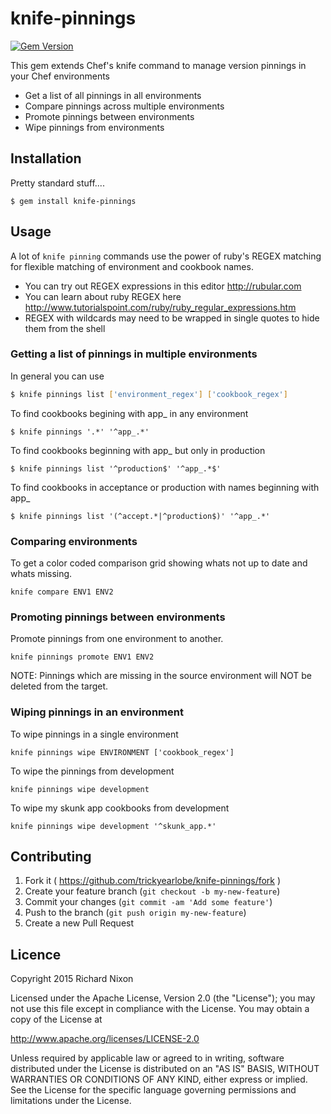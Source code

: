 # knife-pinnings

[![Gem Version](https://badge.fury.io/rb/knife-pinnings.svg)](http://badge.fury.io/rb/knife-pinnings)

This gem extends Chef's knife command to manage version pinnings in your Chef environments

* Get a list of all pinnings in all environments
* Compare pinnings across multiple environments
* Promote pinnings between environments
* Wipe pinnings from environments

## Installation
Pretty standard stuff....

    $ gem install knife-pinnings

## Usage

A lot of `knife pinning` commands use the power of ruby's REGEX matching for flexible matching of environment and cookbook names.

* You can try out REGEX expressions in this editor <http://rubular.com>
* You can learn about ruby REGEX here <http://www.tutorialspoint.com/ruby/ruby_regular_expressions.htm>
* REGEX with wildcards may need to be wrapped in single quotes to hide them from the shell

### Getting a list of pinnings in multiple environments
In general you can use
```bash
$ knife pinnings list ['environment_regex'] ['cookbook_regex']
```

To find cookbooks begining with app_ in any environment

    $ knife pinnings '.*' '^app_.*'

To find cookbooks beginning with app_ but only in production

    $ knife pinnings list '^production$' '^app_.*$'

To find cookbooks in acceptance or production with names beginning with app_

    $ knife pinnings list '(^accept.*|^production$)' '^app_.*'

### Comparing environments
To get a color coded comparison grid showing whats not up to date and whats missing.

    knife compare ENV1 ENV2


### Promoting pinnings between environments
Promote pinnings from one environment to another.

    knife pinnings promote ENV1 ENV2

NOTE: Pinnings which are missing in the source environment will NOT be deleted from the target.

### Wiping pinnings in an environment

To wipe pinnings in a single environment

    knife pinnings wipe ENVIRONMENT ['cookbook_regex']

To wipe the pinnings from development

    knife pinnings wipe development

To wipe my skunk app cookbooks from development

    knife pinnings wipe development '^skunk_app.*'

## Contributing

1. Fork it ( <https://github.com/trickyearlobe/knife-pinnings/fork> )
2. Create your feature branch (`git checkout -b my-new-feature`)
3. Commit your changes (`git commit -am 'Add some feature'`)
4. Push to the branch (`git push origin my-new-feature`)
5. Create a new Pull Request

## Licence

Copyright 2015 Richard Nixon

Licensed under the Apache License, Version 2.0 (the "License");
you may not use this file except in compliance with the License.
You may obtain a copy of the License at

  <http://www.apache.org/licenses/LICENSE-2.0>

Unless required by applicable law or agreed to in writing, software
distributed under the License is distributed on an "AS IS" BASIS,
WITHOUT WARRANTIES OR CONDITIONS OF ANY KIND, either express or implied.
See the License for the specific language governing permissions and
limitations under the License.
